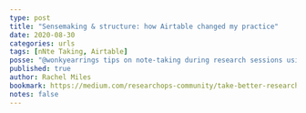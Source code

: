```yaml
---
type: post
title: "Sensemaking & structure: how Airtable changed my practice"
date: 2020-08-30
categories: urls
tags: [nNte Taking, Airtable]
posse: "@wonkyearrings tips on note-taking during research sessions using Airtable."
published: true
author: Rachel Miles
bookmark: https://medium.com/researchops-community/take-better-research-notes-with-airtable-2aa562ec8857
notes: false
---
```

